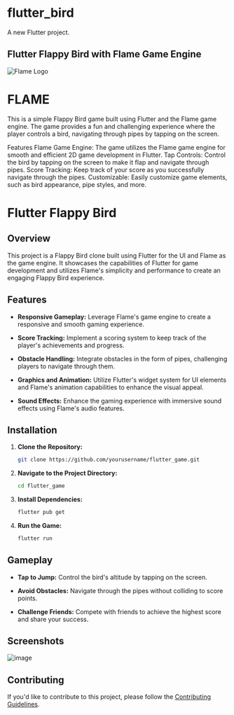 # flutter_bird

A new Flutter project.

## Flutter Flappy Bird with Flame Game Engine



  <img src="https://pub.dev/packages/flame/versions/1.12.0/gen-res/gen/190x190/logo.webp" alt="Flame Logo">



  # FLAME




This is a simple Flappy Bird game built using Flutter and the Flame game engine. 
The game provides a fun and challenging experience where the player controls a bird,
navigating through pipes by tapping on the screen.

Features
Flame Game Engine: The game utilizes the Flame game engine for smooth and efficient 2D game development in Flutter.
Tap Controls: Control the bird by tapping on the screen to make it flap and navigate through pipes.
Score Tracking: Keep track of your score as you successfully navigate through the pipes.
Customizable: Easily customize game elements, such as bird appearance, pipe styles, and more.


# Flutter Flappy Bird

## Overview

This project is a Flappy Bird clone built using Flutter for the UI and Flame as the game engine. It showcases the capabilities of Flutter for game development and utilizes Flame's simplicity and performance to create an engaging Flappy Bird experience.

## Features

- **Responsive Gameplay:** Leverage Flame's game engine to create a responsive and smooth gaming experience.

- **Score Tracking:** Implement a scoring system to keep track of the player's achievements and progress.

- **Obstacle Handling:** Integrate obstacles in the form of pipes, challenging players to navigate through them.

- **Graphics and Animation:** Utilize Flutter's widget system for UI elements and Flame's animation capabilities to enhance the visual appeal.

- **Sound Effects:** Enhance the gaming experience with immersive sound effects using Flame's audio features.

## Installation

1. **Clone the Repository:**
   ```bash
   git clone https://github.com/yourusername/flutter_game.git
   ```

2. **Navigate to the Project Directory:**
   ```bash
   cd flutter_game
   ```

3. **Install Dependencies:**
   ```bash
   flutter pub get
   ```

4. **Run the Game:**
   ```bash
   flutter run
   ```

## Gameplay

- **Tap to Jump:** Control the bird's altitude by tapping on the screen.

- **Avoid Obstacles:** Navigate through the pipes without colliding to score points.

- **Challenge Friends:** Compete with friends to achieve the highest score and share your success.

## Screenshots
![image](https://github.com/aswinmv/flutter_game/assets/65582177/b10bf541-011a-45be-8fd9-0f5b3a8d5b7b)

## Contributing

If you'd like to contribute to this project, please follow the [Contributing Guidelines](CONTRIBUTING.md).

